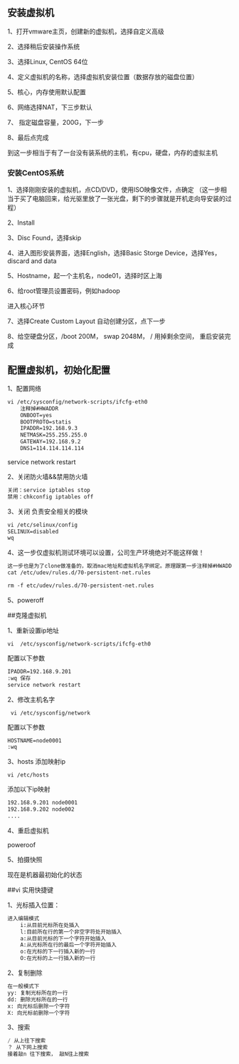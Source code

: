 ## 安装虚拟机

1、打开vmware主页，创建新的虚拟机，选择自定义高级

2、选择稍后安装操作系统

3、选择Linux, CentOS 64位

4、定义虚拟机的名称，选择虚拟机安装位置（数据存放的磁盘位置）

5、核心，内存使用默认配置

6、网络选择NAT，下三步默认

7、 指定磁盘容量，200G，下一步

8、最后点完成

到这一步相当于有了一台没有装系统的主机，有cpu，硬盘，内存的虚拟主机



### 安装CentOS系统

1、选择刚刚安装的虚拟机，点CD/DVD，使用ISO映像文件，点确定 （这一步相当于买了电脑回来，给光驱里放了一张光盘，剩下的步骤就是开机走向导安装的过程）

2、Install

3、Disc Found，选择skip

4、进入图形安装界面，选择English，选择Basic Storge Device，选择Yes，discard and data

5、Hostname，起一个主机名，node01，选择时区上海

6、给root管理员设置密码，例如hadoop

进入核心环节

7、选择Create Custom Layout  自动创建分区，点下一步

8、给空硬盘分区，/boot 200M， swap  2048M，  / 用掉剩余空间， 重启安装完成



## 配置虚拟机，初始化配置

1、配置网络

```xml
vi /etc/sysconfig/network-scripts/ifcfg-eth0
	注释掉#HWADDR
	ONBOOT=yes
	BOOTPROTO=statis
	IPADDR=192.168.9.3
	NETMASK=255.255.255.0
	GATEWAY=192.168.9.2
	DNS1=114.114.114.114
```

service network restart

2、关闭防火墙&&禁用防火墙

```xml
关闭：service iptables stop
禁用：chkconfig iptables off
```

3、关闭 负责安全相关的模块

```xml
vi /etc/selinux/config
SELINUX=disabled
wq
```

4、这一步仅虚拟机测试环境可以设置，公司生产环境绝对不能这样做！

```xml
这一步也是为了clone做准备的，取消mac地址和虚拟机名字绑定。原理跟第一步注释掉#HWADDR是一样的，这里的文件要删掉，这样clone出来的虚拟机就会拿到新的mac地址，当然名字还是eth0
cat /etc/udev/rules.d/70-persistent-net.rules

rm -f etc/udev/rules.d/70-persistent-net.rules
```

5、poweroff



##克隆虚拟机

1、重新设置ip地址

```vi  /etc/sysconfig/network-scripts/ifcfg-eth0```

配置以下参数

```xml
IPADDR=192.168.9.201
:wq 保存
service network restart
```



2、修改主机名字

``` vi /etc/sysconfig/network```

配置以下参数

```xml
HOSTNAME=node0001
:wq
```



3、hosts 添加映射ip

```vi /etc/hosts```

添加以下ip映射

```xml
192.168.9.201 node0001
192.168.9.202 node002
....
```



4、重启虚拟机

poweroof



5、拍摄快照

现在是机器最初始化的状态



##vi 实用快捷键

1、光标插入位置：

```xml
进入编辑模式
	i:从目前光标所在处插入
	l:目前所在行的第一个非空字符处开始插入
	a:从目前光标的下一个字符开始插入
	A:从光标所在行的最后一个字符开始插入
	o:在光标的下一行插入新的一行
	O:在光标的上一行插入新的一行
```



2、复制删除

```xml
在一般模式下
yy: 复制光标所在的一行
dd: 删除光标所在的一行
x: 向光标后删除一个字符
X: 向光标前删除一个字符
```



3、搜索

```java
/ 从上往下搜索
？ 从下网上搜索
接着敲n 往下搜索， 敲N往上搜索
```


